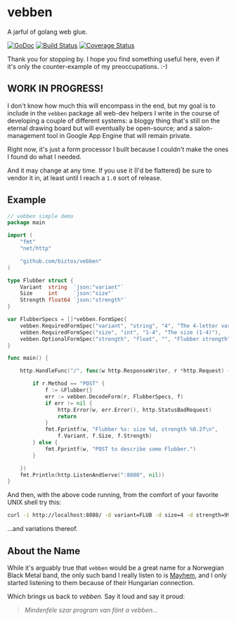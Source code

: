 # vebben

A jarful of golang web glue.

[![GoDoc][b1]][doc] [![Build Status][b2]][ci] [![Coverage Status][b3]][cov]


[b1]: https://godoc.org/github.com/biztos/vebben?status.svg
[doc]: https://godoc.org/github.com/biztos/vebben
[b2]: https://travis-ci.org/biztos/vebben.svg?branch=master
[ci]: https://travis-ci.org/biztos/vebben
[b3]: https://coveralls.io/repos/github/biztos/vebben/badge.svg
[cov]: https://coveralls.io/github/biztos/vebben


Thank you for stopping by.  I hope you find something useful here, even if
it's only the counter-example of my preoccupations. :-)

## WORK IN PROGRESS!

I don't know how much this will encompass in the end, but my goal is to
include in the `vebben` package all web-dev helpers I write in the course of
developing a couple of different systems: a bloggy thing that's still on the
eternal drawing board but will eventually be open-source; and a
salon-management tool in Google App Engine that will remain private.

Right now, it's just a form processor I built because I couldn't make the
ones I found do what I needed.

And it may change at any time.  If you use it (I'd be flattered) be sure to
vendor it in, at least until I reach a `1.0` sort of release.


## Example


```go
// vebben simple demo
package main

import (
    "fmt"
    "net/http"

    "github.com/biztos/vebben"
)

type Flubber struct {
    Variant  string  `json:"variant"`
    Size     int     `json:"size"`
    Strength float64 `json:"strength"`
}

var FlubberSpecs = []*vebben.FormSpec{
    vebben.RequiredFormSpec("variant", "string", "4", "The 4-letter variant"),
    vebben.RequiredFormSpec("size", "int", "1-4", "The size (1-4)"),
    vebben.OptionalFormSpec("strength", "float", "", "Flubber strength"),
}

func main() {

    http.HandleFunc("/", func(w http.ResponseWriter, r *http.Request) {

        if r.Method == "POST" {
            f := &Flubber{}
            err := vebben.DecodeForm(r, FlubberSpecs, f)
            if err != nil {
                http.Error(w, err.Error(), http.StatusBadRequest)
                return
            }
            fmt.Fprintf(w, "Flubber %s: size %d, strength %0.2f\n",
                f.Variant, f.Size, f.Strength)
        } else {
            fmt.Fprintf(w, "POST to describe some Flubber.")
        }

    })
    fmt.Println(http.ListenAndServe(":8080", nil))
}
```

And then, with the above code running, from the comfort of your favorite
UNIX shell try this:

```bash
curl -i http://localhost:8080/ -d variant=FLUB -d size=4 -d strength=99.4522
```

...and variations thereof.

## About the Name

While it's arguably true that `vebben` would be a great name for a Norwegian
Black Metal band, the only such band I really listen to is [Mayhem][m], and I
only started listening to them because of their Hungarian connection.

Which brings us back to *vebben.*  Say it loud and say it proud:

> *Mindenféle szar program van fönt a vebben...*


[m]: https://www.thetruemayhem.com
